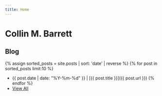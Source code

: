 ```yaml
---
title: Home
---
```


# Collin M. Barrett

## Blog

{% assign sorted_posts = site.posts | sort: 'date' | reverse %}
{% for post in sorted_posts limit:10 %}
* {{ post.date | date: "%Y-%m-%d" }} &#124; [{{ post.title }}]({{ post.url }})
{% endfor %}
* [View All](/blog)